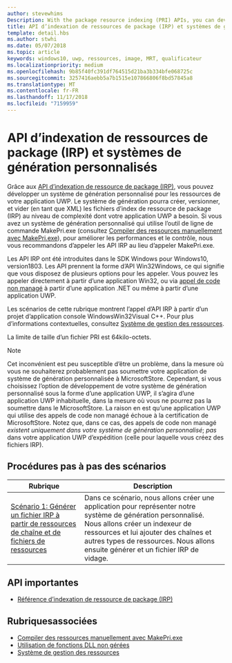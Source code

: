 ```yaml
---
author: stevewhims
Description: With the package resource indexing (PRI) APIs, you can develop a custom build system for your UWP app's resources. The build system will be able to create, version, and dump PRI files to whatever level of complexity your UWP app needs.
title: API d’indexation de ressources de package (IRP) et systèmes de génération personnalisés
template: detail.hbs
ms.author: stwhi
ms.date: 05/07/2018
ms.topic: article
keywords: windows10, uwp, ressources, image, MRT, qualificateur
ms.localizationpriority: medium
ms.openlocfilehash: 9b85f40fc391df764515d21ba3b334bfe068725c
ms.sourcegitcommit: 3257416aebb5a7b1515e107866806f8bd57845a8
ms.translationtype: MT
ms.contentlocale: fr-FR
ms.lasthandoff: 11/17/2018
ms.locfileid: "7159959"
---
```

# <a name="package-resource-indexing-pri-apis-and-custom-build-systems"></a>API d’indexation de ressources de package (IRP) et systèmes de génération personnalisés
Grâce aux [API d’indexation de ressource de package (IRP)](https://msdn.microsoft.com/library/windows/desktop/mt845690), vous pouvez développer un système de génération personnalisé pour les ressources de votre application UWP. Le système de génération pourra créer, versionner, et vider (en tant que XML) les fichiers d’index de ressource de package (IRP) au niveau de complexité dont votre application UWP a besoin. Si vous avez un système de génération personnalisé qui utilise l’outil de ligne de commande MakePri.exe (consultez [Compiler des ressources manuellement avec MakePri.exe](makepri-exe-command-options.md)), pour améliorer les performances et le contrôle, nous vous recommandons d’appeler les API IRP au lieu d’appeler MakePri.exe.

Les API IRP ont été introduites dans le SDK Windows pour Windows10, version1803. Les API prennent la forme d’API Win32Windows, ce qui signifie que vous disposez de plusieurs options pour les appeler. Vous pouvez les appeler directement à partir d’une application Win32, ou via [appel de code non managé](/dotnet/framework/interop/consuming-unmanaged-dll-functions?branch=live) à partir d’une application .NET ou même à partir d’une application UWP.

Les scénarios de cette rubrique montrent l’appel d’API IRP à partir d’un projet d’application console WindowsWin32Visual C++. Pour plus d’informations contextuelles, consultez [Système de gestion des ressources](resource-management-system.md).

La limite de taille d’un fichier PRI est 64kilo-octets.

> [!NOTE]
> Cet inconvénient est peu susceptible d’être un problème, dans la mesure où vous ne souhaiterez probablement pas soumettre votre application de système de génération personnalisée à MicrosoftStore. Cependant, si vous choisissez l’option de développement de votre système de génération personnalisé sous la forme d’une application UWP, il s’agira d’une application UWP inhabituelle, dans la mesure où vous ne pourrez pas la soumettre dans le MicrosoftStore. La raison en est qu’une application UWP qui utilise des appels de code non managé échoue à la certification de MicrosoftStore. Notez que, dans ce cas, des appels de code non managé *existent uniquement dans votre système de génération personnalisé*; *pas* dans votre application UWP d’expédition (celle pour laquelle vous créez des fichiers IRP).

## <a name="scenario-walkthroughs"></a>Procédures pas à pas des scénarios
|Rubrique|Description|
|-|-|
|[Scénario 1: Générer un fichier IRP à partir de ressources de chaîne et de fichiers de ressources](pri-apis-scenario-1.md)|Dans ce scénario, nous allons créer une application pour représenter notre système de génération personnalisé. Nous allons créer un indexeur de ressources et lui ajouter des chaînes et autres types de ressources. Nous allons ensuite générer et un fichier IRP de vidage.|

## <a name="important-apis"></a>API importantes
* [Référence d’indexation de ressource de package (IRP)](https://msdn.microsoft.com/library/windows/desktop/mt845690)

## <a name="related-topics"></a>Rubriquesassociées
* [Compiler des ressources manuellement avec MakePri.exe](makepri-exe-command-options.md)
* [Utilisation de fonctions DLL non gérées](/dotnet/framework/interop/consuming-unmanaged-dll-functions?branch=live)
* [Système de gestion des ressources](resource-management-system.md)
